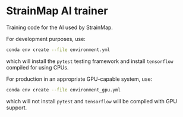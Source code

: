 # StrainMap AI trainer

Training code for the AI used by StrainMap.

For development purposes, use:

```bash
conda env create --file environment.yml
```

which will install the `pytest` testing framework and install `tensorflow` compiled for
using CPUs.

For production in an appropriate GPU-capable system, use:

```bash
conda env create --file environment_gpu.yml
```

which will not install `pytest` and `tensorflow` will be compiled with GPU support.
